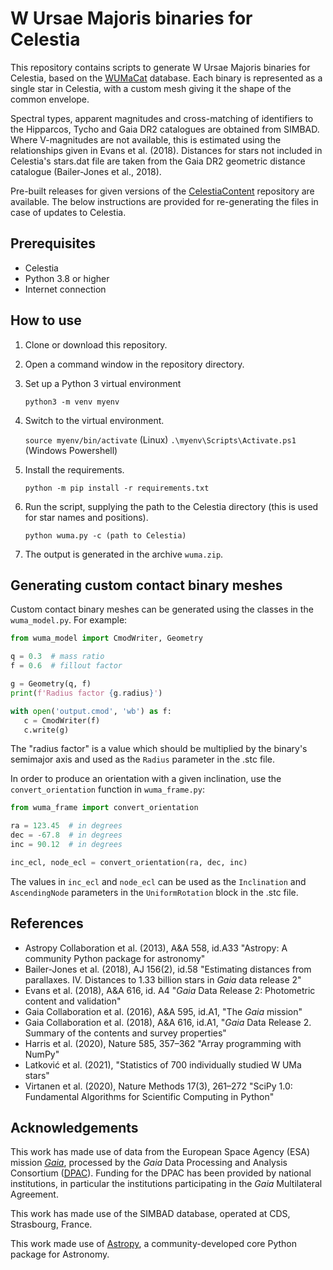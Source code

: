 # W Ursae Majoris binaries for Celestia

This repository contains scripts to generate W Ursae Majoris binaries for
Celestia, based on the [WUMaCat](https://wumacat.aob.rs) database. Each binary
is represented as a single star in Celestia, with a custom mesh giving it the
shape of the common envelope.

Spectral types, apparent magnitudes and cross-matching of identifiers to the
Hipparcos, Tycho and Gaia DR2 catalogues are obtained from SIMBAD. Where
V-magnitudes are not available, this is estimated using the relationships given
in Evans et al. (2018). Distances for stars not included in Celestia's
stars.dat file are taken from the Gaia DR2 geometric distance catalogue
(Bailer-Jones et al., 2018).

Pre-built releases for given versions of the
[CelestiaContent](https://github.com/CelestiaProject/CelestiaContent)
repository are available. The below instructions are provided for re-generating
the files in case of updates to Celestia.

## Prerequisites

- Celestia
- Python 3.8 or higher
- Internet connection

## How to use

1. Clone or download this repository.
2. Open a command window in the repository directory.
3. Set up a Python 3 virtual environment

   `python3 -m venv myenv`

4. Switch to the virtual environment.

   `source myenv/bin/activate` (Linux)
   `.\myenv\Scripts\Activate.ps1` (Windows Powershell)

5. Install the requirements.

   `python -m pip install -r requirements.txt`

6. Run the script, supplying the path to the Celestia directory (this is used
   for star names and positions).

   `python wuma.py -c (path to Celestia)`

7. The output is generated in the archive `wuma.zip`.

## Generating custom contact binary meshes

Custom contact binary meshes can be generated using the classes in the
`wuma_model.py`. For example:

```python
from wuma_model import CmodWriter, Geometry

q = 0.3  # mass ratio
f = 0.6  # fillout factor

g = Geometry(q, f)
print(f'Radius factor {g.radius}')

with open('output.cmod', 'wb') as f:
   c = CmodWriter(f)
   c.write(g)
```

The "radius factor" is a value which should be multiplied by the binary's
semimajor axis and used as the `Radius` parameter in the .stc file.

In order to produce an orientation with a given inclination, use the
`convert_orientation` function in `wuma_frame.py`:

```python
from wuma_frame import convert_orientation

ra = 123.45  # in degrees
dec = -67.8  # in degrees
inc = 90.12  # in degrees

inc_ecl, node_ecl = convert_orientation(ra, dec, inc)
```

The values in `inc_ecl` and `node_ecl` can be used as the `Inclination` and
`AscendingNode` parameters in the `UniformRotation` block in the .stc file.

## References

* Astropy Collaboration et al. (2013), A&A 558, id.A33 "Astropy: A community
  Python package for astronomy"
* Bailer-Jones et al. (2018), AJ 156(2), id.58 "Estimating distances from
  parallaxes. IV. Distances to 1.33 billion stars in *Gaia* data release 2"
* Evans et al. (2018), A&A 616, id. A4 "*Gaia* Data Release 2: Photometric
  content and validation"
* Gaia Collaboration et al. (2016), A&A 595, id.A1, "The *Gaia* mission"
* Gaia Collaboration et al. (2018), A&A 616, id.A1, "*Gaia* Data Release 2.
  Summary of the contents and survey properties"
* Harris et al. (2020), Nature 585, 357–362 "Array programming with NumPy"
* Latković et al. (2021), "Statistics of 700 individually studied W UMa stars"
* Virtanen et al. (2020), Nature Methods 17(3), 261–272 "SciPy 1.0: Fundamental
  Algorithms for Scientific Computing in Python"

## Acknowledgements

This work has made use of data from the European Space Agency (ESA) mission
[*Gaia*](https://www.cosmos.esa.int/gaia), processed by the *Gaia* Data
Processing and Analysis Consortium
([DPAC](https://www.cosmos.esa.int/web/gaia/dpac/consortium)). Funding for the
DPAC has been provided by national institutions, in particular the institutions
participating in the *Gaia* Multilateral Agreement.

This work has made use of the SIMBAD database, operated at CDS, Strasbourg,
France.

This work made use of [Astropy](http://www.astropy.org), a community-developed
core Python package for Astronomy.
